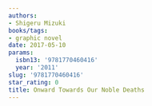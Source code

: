 ```yaml
---
authors:
- Shigeru Mizuki
books/tags:
- graphic novel
date: 2017-05-10
params:
  isbn13: '9781770460416'
  year: '2011'
slug: '9781770460416'
star_rating: 0
title: Onward Towards Our Noble Deaths
---
```


<!--more-->